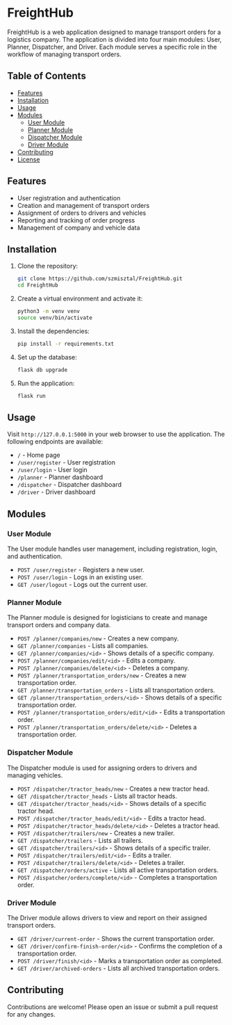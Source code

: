 # FreightHub

FreightHub is a web application designed to manage transport orders for a logistics company. The application is divided into four main modules: User, Planner, Dispatcher, and Driver. Each module serves a specific role in the workflow of managing transport orders.

## Table of Contents

- [Features](#features)
- [Installation](#installation)
- [Usage](#usage)
- [Modules](#modules)
  - [User Module](#user-module)
  - [Planner Module](#planner-module)
  - [Dispatcher Module](#dispatcher-module)
  - [Driver Module](#driver-module)
- [Contributing](#contributing)
- [License](#license)

## Features

- User registration and authentication
- Creation and management of transport orders
- Assignment of orders to drivers and vehicles
- Reporting and tracking of order progress
- Management of company and vehicle data

## Installation

1. Clone the repository:
    ```sh
    git clone https://github.com/szmisztal/FreightHub.git
    cd FreightHub
    ```

2. Create a virtual environment and activate it:
    ```sh
    python3 -m venv venv
    source venv/bin/activate
    ```

3. Install the dependencies:
    ```sh
    pip install -r requirements.txt
    ```

4. Set up the database:
    ```sh
    flask db upgrade
    ```

5. Run the application:
    ```sh
    flask run
    ```

## Usage

Visit `http://127.0.0.1:5000` in your web browser to use the application. The following endpoints are available:

- `/` - Home page
- `/user/register` - User registration
- `/user/login` - User login
- `/planner` - Planner dashboard
- `/dispatcher` - Dispatcher dashboard
- `/driver` - Driver dashboard

## Modules

### User Module

The User module handles user management, including registration, login, and authentication.

- `POST /user/register` - Registers a new user.
- `POST /user/login` - Logs in an existing user.
- `GET /user/logout` - Logs out the current user.

### Planner Module

The Planner module is designed for logisticians to create and manage transport orders and company data.

- `POST /planner/companies/new` - Creates a new company.
- `GET /planner/companies` - Lists all companies.
- `GET /planner/companies/<id>` - Shows details of a specific company.
- `POST /planner/companies/edit/<id>` - Edits a company.
- `POST /planner/companies/delete/<id>` - Deletes a company.
- `POST /planner/transportation_orders/new` - Creates a new transportation order.
- `GET /planner/transportation_orders` - Lists all transportation orders.
- `GET /planner/transportation_orders/<id>` - Shows details of a specific transportation order.
- `POST /planner/transportation_orders/edit/<id>` - Edits a transportation order.
- `POST /planner/transportation_orders/delete/<id>` - Deletes a transportation order.

### Dispatcher Module

The Dispatcher module is used for assigning orders to drivers and managing vehicles.

- `POST /dispatcher/tractor_heads/new` - Creates a new tractor head.
- `GET /dispatcher/tractor_heads` - Lists all tractor heads.
- `GET /dispatcher/tractor_heads/<id>` - Shows details of a specific tractor head.
- `POST /dispatcher/tractor_heads/edit/<id>` - Edits a tractor head.
- `POST /dispatcher/tractor_heads/delete/<id>` - Deletes a tractor head.
- `POST /dispatcher/trailers/new` - Creates a new trailer.
- `GET /dispatcher/trailers` - Lists all trailers.
- `GET /dispatcher/trailers/<id>` - Shows details of a specific trailer.
- `POST /dispatcher/trailers/edit/<id>` - Edits a trailer.
- `POST /dispatcher/trailers/delete/<id>` - Deletes a trailer.
- `GET /dispatcher/orders/active` - Lists all active transportation orders.
- `POST /dispatcher/orders/complete/<id>` - Completes a transportation order.

### Driver Module

The Driver module allows drivers to view and report on their assigned transport orders.

- `GET /driver/current-order` - Shows the current transportation order.
- `GET /driver/confirm-finish-order/<id>` - Confirms the completion of a transportation order.
- `POST /driver/finish/<id>` - Marks a transportation order as completed.
- `GET /driver/archived-orders` - Lists all archived transportation orders.

## Contributing

Contributions are welcome! Please open an issue or submit a pull request for any changes.


